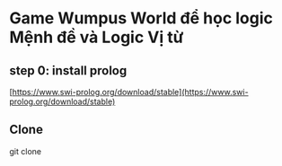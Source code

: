 # Game Wumpus World để học logic Mệnh đề và Logic Vị từ

## step 0: install prolog
[https://www.swi-prolog.org/download/stable](https://www.swi-prolog.org/download/stable)
## Clone
git clone 
